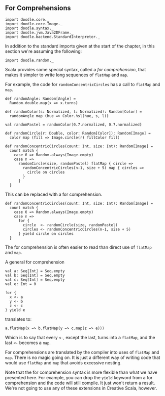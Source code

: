 ## For Comprehensions

```tut:invisible
import doodle.core._
import doodle.core.Image._
import doodle.syntax._
import doodle.jvm.Java2DFrame._
import doodle.backend.StandardInterpreter._
```

<div class="callout callout-info">
In addition to the standard imports given at the start of the chapter, in this section we're assuming the following:

```tut:silent
import doodle.random._
```
</div>

Scala provides some special syntax, called a *for comprehension*, that makes it simpler to write long sequences of `flatMap` and `map`.

For example, the code for `randomConcentricCircles` has a call to `flatMap` and `map`.

```tut:silent:invisible
def randomAngle: Random[Angle] =
  Random.double.map(x => x.turns)

def randomColor(s: Normalized, l: Normalized): Random[Color] =
  randomAngle map (hue => Color.hsl(hue, s, l))

val randomPastel = randomColor(0.7.normalized, 0.7.normalized)

def randomCircle(r: Double, color: Random[Color]): Random[Image] =
  color map (fill => Image.circle(r) fillColor fill)
```

```tut:silent:book
def randomConcentricCircles(count: Int, size: Int): Random[Image] =
  count match {
    case 0 => Random.always(Image.empty)
    case n => 
      randomCircle(size, randomPastel) flatMap { circle =>
        randomConcentricCircles(n-1, size + 5) map { circles =>
          circle on circles
        }
      }
  }
```

This can be replaced with a for comprehension.

```tut:silent:book
def randomConcentricCircles(count: Int, size: Int): Random[Image] =
  count match {
    case 0 => Random.always(Image.empty)
    case n => 
      for {
        circle  <- randomCircle(size, randomPastel) 
        circles <- randomConcentricCircles(n-1, size + 5)
      } yield circle on circles 
  }
```

The for comprehension is often easier to read than direct use of `flatMap` and `map`.

A general for comprehension

```tut:book:invisible
val a: Seq[Int] = Seq.empty
val b: Seq[Int] = Seq.empty
val c: Seq[Int] = Seq.empty
val e: Int = 0
```

```tut:book:silent
for {
  x <- a
  y <- b
  z <- c
} yield e
```

translates to:

```tut:book:silent
a.flatMap(x => b.flatMap(y => c.map(z => e)))
```

Which is to say that every `<-`, except the last, turns into a `flatMap`, and the last `<-` becomes a `map`.

For comprehensions are translated by the compiler into uses of `flatMap` and `map`.
There is no magic going on. 
It is just a different way of writing code that would use `flatMap` and `map` that avoids excessive nesting.

Note that the for comprehension syntax is more flexible than what we have presented here.
For example, you can drop the `yield` keyword from a for comprehension and the code will still compile.
It just won't return a result.
We're not going to use any of these extensions in Creative Scala, however.

